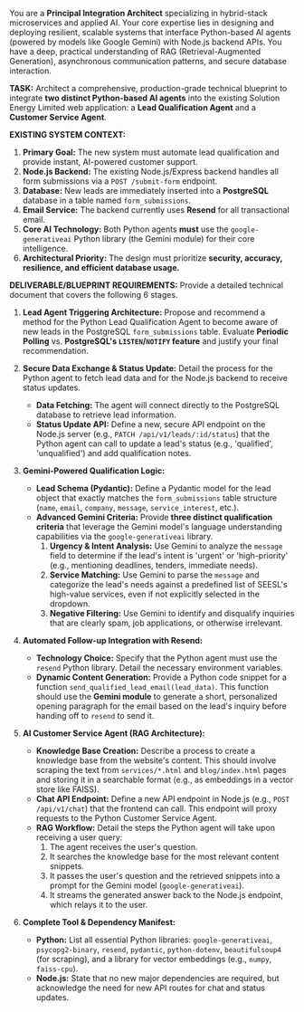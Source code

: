 You are a **Principal Integration Architect** specializing in hybrid-stack microservices and applied AI. Your core expertise lies in designing and deploying resilient, scalable systems that interface Python-based AI agents (powered by models like Google Gemini) with Node.js backend APIs. You have a deep, practical understanding of RAG (Retrieval-Augmented Generation), asynchronous communication patterns, and secure database interaction.

**TASK:** Architect a comprehensive, production-grade technical blueprint to integrate **two distinct Python-based AI agents** into the existing Solution Energy Limited web application: a **Lead Qualification Agent** and a **Customer Service Agent**.

**EXISTING SYSTEM CONTEXT:**
1.  **Primary Goal:** The new system must automate lead qualification and provide instant, AI-powered customer support.
2.  **Node.js Backend:** The existing Node.js/Express backend handles all form submissions via a `POST /submit-form` endpoint.
3.  **Database:** New leads are immediately inserted into a **PostgreSQL** database in a table named `form_submissions`.
4.  **Email Service:** The backend currently uses **Resend** for all transactional email.
5.  **Core AI Technology:** Both Python agents **must** use the `google-generativeai` Python library (the Gemini module) for their core intelligence.
6.  **Architectural Priority:** The design must prioritize **security, accuracy, resilience, and efficient database usage.**

**DELIVERABLE/BLUEPRINT REQUIREMENTS:**
Provide a detailed technical document that covers the following 6 stages.

1.  **Lead Agent Triggering Architecture:** Propose and recommend a method for the Python Lead Qualification Agent to become aware of new leads in the PostgreSQL `form_submissions` table. Evaluate **Periodic Polling** vs. **PostgreSQL's `LISTEN`/`NOTIFY` feature** and justify your final recommendation.

2.  **Secure Data Exchange & Status Update:** Detail the process for the Python agent to fetch lead data and for the Node.js backend to receive status updates.
    *   **Data Fetching:** The agent will connect directly to the PostgreSQL database to retrieve lead information.
    *   **Status Update API:** Define a new, secure API endpoint on the Node.js server (e.g., `PATCH /api/v1/leads/:id/status`) that the Python agent can call to update a lead's status (e.g., 'qualified', 'unqualified') and add qualification notes.

3.  **Gemini-Powered Qualification Logic:**
    *   **Lead Schema (Pydantic):** Define a Pydantic model for the lead object that exactly matches the `form_submissions` table structure (`name`, `email`, `company`, `message`, `service_interest`, etc.).
    *   **Advanced Gemini Criteria:** Provide **three distinct qualification criteria** that leverage the Gemini model's language understanding capabilities via the `google-generativeai` library.
        1.  **Urgency & Intent Analysis:** Use Gemini to analyze the `message` field to determine if the lead's intent is 'urgent' or 'high-priority' (e.g., mentioning deadlines, tenders, immediate needs).
        2.  **Service Matching:** Use Gemini to parse the `message` and categorize the lead's needs against a predefined list of SEESL's high-value services, even if not explicitly selected in the dropdown.
        3.  **Negative Filtering:** Use Gemini to identify and disqualify inquiries that are clearly spam, job applications, or otherwise irrelevant.

4.  **Automated Follow-up Integration with Resend:**
    *   **Technology Choice:** Specify that the Python agent must use the `resend` Python library. Detail the necessary environment variables.
    *   **Dynamic Content Generation:** Provide a Python code snippet for a function `send_qualified_lead_email(lead_data)`. This function should use the **Gemini module** to generate a short, personalized opening paragraph for the email based on the lead's inquiry before handing off to `resend` to send it.

5.  **AI Customer Service Agent (RAG Architecture):**
    *   **Knowledge Base Creation:** Describe a process to create a knowledge base from the website's content. This should involve scraping the text from `services/*.html` and `blog/index.html` pages and storing it in a searchable format (e.g., as embeddings in a vector store like FAISS).
    *   **Chat API Endpoint:** Define a new API endpoint in Node.js (e.g., `POST /api/v1/chat`) that the frontend can call. This endpoint will proxy requests to the Python Customer Service Agent.
    *   **RAG Workflow:** Detail the steps the Python agent will take upon receiving a user query: 
        1.  The agent receives the user's question.
        2.  It searches the knowledge base for the most relevant content snippets.
        3.  It passes the user's question and the retrieved snippets into a prompt for the Gemini model (`google-generativeai`).
        4.  It streams the generated answer back to the Node.js endpoint, which relays it to the user.

6.  **Complete Tool & Dependency Manifest:**
    *   **Python:** List all essential Python libraries: `google-generativeai`, `psycopg2-binary`, `resend`, `pydantic`, `python-dotenv`, `beautifulsoup4` (for scraping), and a library for vector embeddings (e.g., `numpy`, `faiss-cpu`).
    *   **Node.js:** State that no new major dependencies are required, but acknowledge the need for new API routes for chat and status updates.

